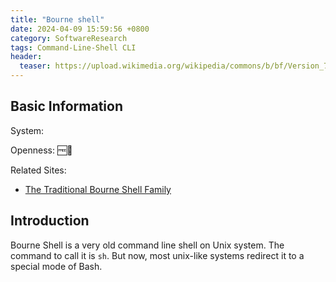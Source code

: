 ```yaml
---
title: "Bourne shell"
date: 2024-04-09 15:59:56 +0800
category: SoftwareResearch
tags: Command-Line-Shell CLI
header:
  teaser: https://upload.wikimedia.org/wikipedia/commons/b/bf/Version_7_UNIX_SIMH_PDP11_Kernels_Shell.png
---
```


## Basic Information

System:

Openness: 🆓📖

Related Sites:

* [The Traditional Bourne Shell Family](https://www.in-ulm.de/~mascheck/bourne/)

## Introduction

Bourne Shell is a very old command line shell on Unix system. The command to call it is `sh`. But now, most unix-like systems redirect it to a special mode of Bash.
